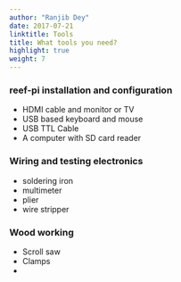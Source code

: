 ```yaml
---
author: "Ranjib Dey"
date: 2017-07-21
linktitle: Tools
title: What tools you need?
highlight: true
weight: 7
---
```


### reef-pi installation and configuration

- HDMI cable and monitor or TV
- USB based keyboard and mouse
- USB TTL Cable
- A computer with SD card reader


### Wiring and testing electronics

- soldering iron
- multimeter
- plier
- wire stripper

### Wood working

- Scroll saw
- Clamps
-
